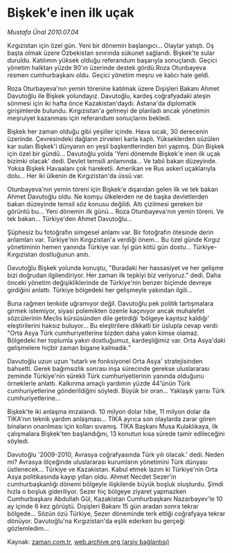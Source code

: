 # Bişkek'e inen ilk uçak

*Mustafa Ünal 2010.07.04*

<td class="columnist-detail">
<p>Kırgızistan için özel gün. Yeni bir dönemin başlangıcı... Olaylar yatıştı. Oş başta olmak üzere Özbekistan sınırında sükunet sağlandı. Bişkek'te sular duruldu. Katılımın yüksek olduğu referandum başarıyla sonuçlandı. Geçici yönetim halktan yüzde 90'ın üzerinde destek gördü.Roza Otunbayeva resmen cumhurbaşkanı oldu. Geçici yönetim meşru ve kalıcı hale geldi.</p>
<p>
<div id="haberMetinDiv">
<p>Roza Oturbayeva'nın yemin törenine katılmak üzere Dışişleri Bakanı Ahmet Davutoğlu ile Bişkek yolundayız. Davutoğlu, kardeş coğrafyadaki ateşin sönmesi için iki hafta önce Kazakistan'daydı. Astana'da diplomatik girişimlerde bulundu. Kırgızistan'a gelmeyi de planladı ancak yönetimin meşruiyet kazanması için referandum sonuçlarını bekledi.
<p>Bişkek her zaman olduğu gibi yeşiller içinde. Hava sıcak, 30 derecenin üzerinde. Çevresindeki dağların zirveleri karla kaplı. Yükseklerden süzülen kar suları Bişkek'i dünyanın en yeşil başkentlerinden biri yapmış. Dün Bişkek için özel bir gündü... Davutoğlu yolda 'Yeni dönemde Bişkek'e inen ilk uçak bizimki olacak' dedi. Devlet temsili anlamında... Ve tabii bakan düzeyinde. Yoksa Bişkek Havaalanı çok hareketli. Amerikan ve Rus askerî uçaklarıyla dolu... Her iki ülkenin de Kırgızistan'da üssü var.
<p>Otunbayeva'nın yemin töreni için Bişkek'e dışarıdan gelen ilk ve tek bakan Ahmet Davutoğlu oldu. Ne komşu ülkelerden ne de başka devletlerden bakan düzeyinde temsil söz konusu değildi. Altı çizilmesi gereken bir görüntü bu... Yeni dönemin ilk günü... Roza Otunbayeva'nın yemin töreni. Ve tek bakan... Türkiye'den Ahmet Davutoğlu...
<p>Şüphesiz bu fotoğrafın simgesel anlamı var. Bir fotoğrafın ötesinde derin anlamları var. Türkiye'nin Kırgızistan'a verdiği önem... Bu özel günde Kırgız yönetiminin hemen yanında Türkiye var. İyi gün kötü gün dostu... Türkiye-Kırgızistan dostluğunun anıtı. 
<p>Davutoğlu Bişkek yolunda konuştu, "Buradaki her hassasiyet ve her gelişme bizi doğrudan ilgilendiriyor. Her zaman ilk tepkiyi biz veriyoruz." dedi. Daha önceki yönetim değişikliklerinde de Türkiye'nin benzer biçimde devreye girdiğini anlattı. Türkiye bölgedeki her gelişmeyle yakından ilgili...
<p>Buna rağmen tenkide uğramıyor değil. Davutoğlu pek politik tartışmalara girmek istemiyor, siyasi polemikten özenle kaçınıyor ancak muhalefet sözcülerinin Meclis kürsüsünden dile getirdiği 'bölgeye kayıtsız kaldığı' eleştirilerini haksız buluyor... Bu eleştirilere dikkatli bir üslupla cevap verdi: "Orta Asya Türk cumhuriyetlerine bizden daha yakın kimse olamaz. Bölgedeki her toplumla yakın dostluğumuz, kardeşliğimiz var. Orta Asya'daki gelişmelere hiçbir zaman bigane kalmadık." 
<p> Davutoğlu uzun uzun 'tutarlı ve fonksiyonel Orta Asya' stratejisinden bahsetti. Gerek bağımsızlık sonrası inşa sürecinde gerekse uluslararası zeminde Türkiye'nin sürekli Türk cumhuriyetlerinin yanında olduğunu örneklerle anlattı. Kalkınma amaçlı yardımın yüzde 44'ünün Türk cumhuriyetlerine gönderildiğini söyledi. Büyük bir oran... Yaklaşık yarısı Türk cumhuriyetlerine...
<p> Bişkek'te iki anlaşma imzalandı. 10 milyon dolar hibe, 11 milyon dolar da TİKA'nın teknik yardım anlaşması... TİKA ayrıca son olaylarda zarar gören binaların onarılması için kolları sıvamış. TİKA Başkanı Musa Kulaklıkaya, ilk çalışmalara Bişkek'ten başlandığını, 13 konutun kısa sürede tamir edileceğini söyledi.
<p> Davutoğlu '2009-2010, Avrasya coğrafyasında Türk yılı olacak.' dedi. Neden mi? Avrasya ölçeğinde uluslararası kurumların yönetimini Türk dünyası üstlenecek... Türkiye ve Kazakistan. Kabul etmek lazım ki Türkiye'nin Orta Asya politikasında kayıp yılları oldu. Ahmet Necdet Sezer'in cumhurbaşkanlığı dönemi bölgeyle ilişkilerde büyük boşluk oluşturdu. Şimdi hızla o boşluk gideriliyor. Sezer hiç bölgeye ziyaret yapmazken Cumhurbaşkanı Abdullah Gül, Kazakistan Cumhurbaşkanı Nazarbayev'le 10 ay içinde 6 kez görüştü. Dışişleri Bakanı 15 gün aradan sonra tekrar bölgede... Sözün özü Türkiye, Sezer döneminde terk ettiği coğrafyaya tekrar dönüyor. Davutoğlu'na Kırgızistan'da eşlik ederken bu gerçeği gözlemledim... </p></p></p></p></p></p></p></p></p></div>
</p>
<a href="http://web.archive.org/web/20110106003603/mailto:m.unal@zaman.com.tr">
</a></td>

Kaynak: [zaman.com.tr](http://zaman.com.tr/yazar.do?yazino=1002443), [web.archive.org (arşiv bağlantısı)](http://web.archive.org/web/20110106003603/http://www.zaman.com.tr/yazar.do?yazino=1002443)

